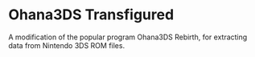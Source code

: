 # Ohana3DS Transfigured
A modification of the popular program Ohana3DS Rebirth, for extracting data from Nintendo 3DS ROM files.
